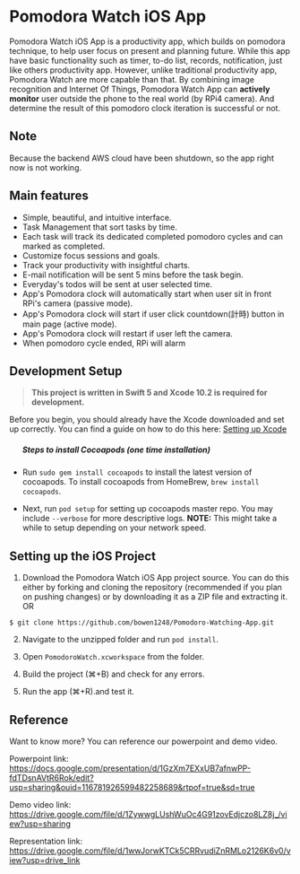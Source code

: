 #  Pomodora Watch iOS App

Pomodora Watch iOS App is a productivity app, which builds on pomodora technique, to help user focus on present and planning future. While this app have basic functionality such as timer, to-do list, records, notification, just like others productivity app. However, unlike traditional productivity app, Pomodora Watch are more capable than that. By combining image recognition and Internet Of Things, Pomodora Watch App can __actively monitor__ user outside the phone to the real world (by RPi4 camera). And determine the result of this pomodoro clock iteration is successful or not. 

## Note
Because the backend AWS cloud have been shutdown, so the app right now is not working.

## Main features
* Simple, beautiful, and intuitive interface.
* Task Management that sort tasks by time.
* Each task will track its dedicated completed pomodoro cycles and can marked as completed.
* Customize focus sessions and goals.
* Track your productivity with insightful charts.
* E-mail notification will be sent 5 mins before the task begin.
* Everyday's todos will be sent at user selected time.
* App's Pomodora clock will automatically start when user sit in front RPi's camera (passive mode).
* App's Pomodora clock will start if user click countdown(計時) button in main page (active mode).
* App's Pomodora clock will restart if user left the camera.
* When pomodoro cycle ended, RPi will alarm

## Development Setup
> __This project is written in Swift 5 and Xcode 10.2 is required for development.__

Before you begin, you should already have the Xcode downloaded and set up correctly. You can find a guide on how to do this here: [Setting up Xcode](https://developer.apple.com/xcode/)

##### &nbsp;&nbsp;&nbsp;&nbsp;&nbsp;&nbsp; Steps to install Cocoapods (one time installation)

- Run `sudo gem install cocoapods` to install the latest version of cocoapods. To install cocoapods from HomeBrew, `brew install cocoapods`.

-  Next, run `pod setup` for setting up cocoapods master repo. You may include `--verbose` for more descriptive logs.
**NOTE:** This might take a while to setup depending on your network speed.


## Setting up the iOS Project

1. Download the Pomodora Watch iOS App project source. You can do this either by forking and cloning the repository (recommended if you plan on pushing changes) or by downloading it as a ZIP file and extracting it. OR
```
$ git clone https://github.com/bowen1248/Pomodoro-Watching-App.git
```

2. Navigate to the unzipped folder and run `pod install`.

3. Open `PomodoroWatch.xcworkspace` from the folder.

4. Build the project (⌘+B) and check for any errors.

5. Run the app (⌘+R).and test it.

## Reference
Want to know more? You can reference our powerpoint and demo video.

Powerpoint link: https://docs.google.com/presentation/d/1GzXm7EXxUB7afnwPP-fdTDsnAVtR6Rok/edit?usp=sharing&ouid=116781926599482258689&rtpof=true&sd=true

Demo video link: https://drive.google.com/file/d/1ZywwgLUshWuOc4G91zovEdjczo8LZ8j_/view?usp=sharing

Representation link: https://drive.google.com/file/d/1wwJorwKTCk5CRRvudiZnRMLo2126K6v0/view?usp=drive_link
